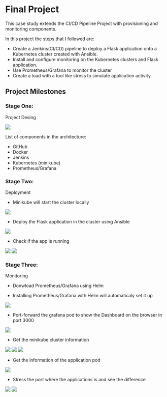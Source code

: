 # Final Project

This case study extends the CI/CD Pipeline Project with provisioning and monitoring components. 

In this project the steps that I followed are:
 
* Create a Jenkins(CI/CD) pipeline to deploy a Flask application onto a Kubernetes cluster created with Ansible.
* Install and configure monitoring on the Kubernetes clusters and Flask application.
* Use Prometheus/Grafana to monitor the cluster  
* Create a load with a tool like stress to simulate application activity. 

## Project Milestones

### Stage One: 

Project Desing


<img src="./Pictures/Final.pdf">

List of components in the architecture:

* GitHub
* Docker
* Jenkins
* Kubernetes (minikube)
* Prometheus/Grafana

### Stage Two:

Deployment

* Minikube will start the cluster locally

<img src="./Pictures/minikube.pdf">

* Deploy the Flask application in the cluster using Ansible

<img src="./Pictures/jenkins.pdf">

* Check if the app is running

<img src="./Pictures/service.pdf">

<img src="./Pictures/app.pdf">

### Stage Three:

Monitoring

* Donwload Prometheus/Grafana using Helm

* Installing Prometheus/Grafana with Helm will automaticaly set it up

<img src="./Pictures/cluster.pdf">

* Port-forward the grafana pod to show the Dashboard on the browser in port 3000

<img src="./Pictures/dashboard.pdf">

* Get the minikube cluster information

<img src="./Pictures/metric1.pdf">

<img src="./Pictures/metric2.pdf">

<img src="./Pictures/metric3.pdf">

* Get the information of the application pod

<img src="./Pictures/pod.pdf">

* Stress the port where the applications is and see the difference

<img src="./Pictures/stress.pdf">

<img src="./Pictures/stress2.pdf">
